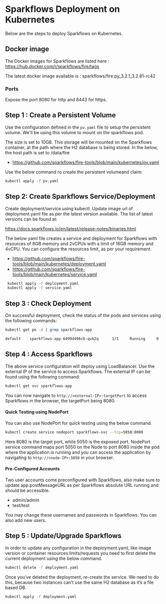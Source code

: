 # Sparkflows Deployment on Kubernetes

Below are the steps to deploy Sparkflows on Kubernetes.

## Docker image

The Docker images for Sparkflows are listed here : https://hub.docker.com/r/sparkflows/fire/tags

The latest docker image available is : sparkflows/fire:py_3.2.1_3.2.81-rc42


### Ports

Expose the port 8080 for http and 8443 for https.

## Step 1 : Create a Persistent Volume

Use the configuration defined in the `pv.yaml` file to setup the persistent volume. We'll be using this volume to mount on the sparkflows pod. 

The size is set to 10GB. This storage will be mounted on the Sparkflows container, at the path where the H2 database is being stored. In the below, the host path is set to /data/fire

* https://github.com/sparkflows/fire-tools/blob/main/kubernetes/pv.yaml

Use the below command ro create the persistent volumeand claim:

```bash
kubectl apply -f pv.yaml
```

## Step 2: Create Sparkflows Service/Deployment

Create deployment/service using kubectl. Update image url of deployment.yaml file as per the latest version available. The list of latest versions can be found at:

https://docs.sparkflows.io/en/latest/release-notes/binaries.html

The below yaml file creates a service and deployment for Sparkflows with resources of 8GB memory and 2vCPUs with a limit of 16GB memory and 4vCPU. You can configure the resources limit, as per your requirement.

* https://github.com/sparkflows/fire-tools/blob/main/kubernetes/deployment.yaml
* https://github.com/sparkflows/fire-tools/blob/main/kubernetes/service.yaml

```bash
 kubectl apply -f deployment.yaml
 kubectl apply -f service.yaml
```

## Step 3 : Check Deployment

On successful deployment, check the status of the pods and services using the following commands:

```bash
kubectl get po -A | grep sparkflows-app

default    sparkflows-app-6499d496cb-qvk2q      1/1     Running     0     14m

```

## Step 4 : Access Sparkflows

The above service configuration will deploy using LoadBalancer. Use the external IP of the service to access Sparkflows. The external IP can be found using the following command:

```bash
kubectl get svc sparkflows-app
```

You can now navigate to ``http://<external-IP>:targetPort`` to access Sparkflows in the browser, the targetPort being 8080.

#### Quick Testing using NodePort

You can also use NodePort for quick testing using the below command.

```bash
kubectl create service nodeport sparkflows-svc --tcp=5050:8080
```
Here 8080 is the target port, while 5050 is the exposed port.
NodePort service command maps port 5050 on the Node to port 8080 inside the pod where the application is running and you can access the application by navigating to ``http://<node-IP>:5050`` in your browser.


#### Pre-Configured Accounts
Two user accounts come preconfigured with Sparkflows, also make sure to update app.postMessageURL as per Sparkflows absolute URL running and should be accessible.

* admin/admin
* test/test

You may change these usernames and passwords in Sparkflows. You can also add new users.


## Step 5 : Update/Upgrade Sparkflows

In order to update any configuration in the deployment.yaml, like image version or container resources limits/requests you need to first delete the current deployment using the below command.

```bash
kubectl delete -f deployment.yaml
```

Once you’ve deleted the deployment, re-create the service. We need to do this, because two instances can’t use the same H2 database as it’s a file based DB.

```bash
kubectl apply -f deployment.yaml
```



